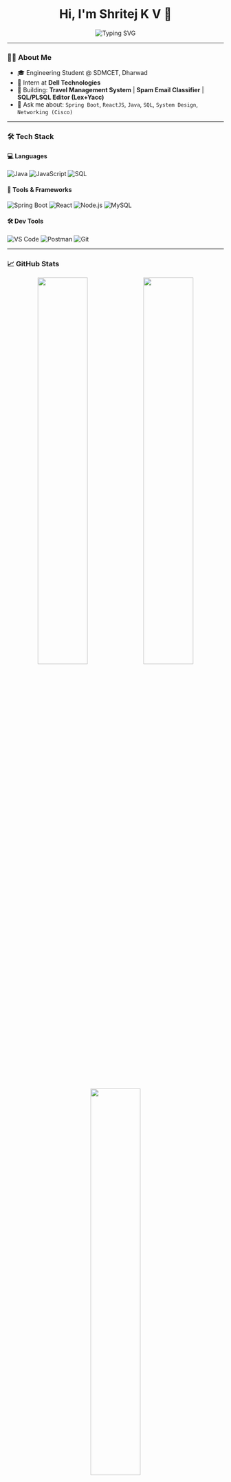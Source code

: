 <h1 align="center">Hi, I'm Shritej K V 👋</h1>

<p align="center">
  <img src="https://readme-typing-svg.demolab.com/?lines=Java%20Full-Stack%20Developer;Spring+Boot+%7C+React+JS+Enthusiast;Passionate+Problem+Solver;Always+Learning+New+Techs&center=true&width=500&height=45" alt="Typing SVG" />
</p>

---

### 👨‍💻 About Me

- 🎓 Engineering Student @ SDMCET, Dharwad  
- 💼 Intern at **Dell Technologies**  
- 🚀 Building: **Travel Management System** | **Spam Email Classifier** | **SQL/PLSQL Editor (Lex+Yacc)**  
- 💬 Ask me about: `Spring Boot`, `ReactJS`, `Java`, `SQL`, `System Design`, `Networking (Cisco)`

---

### 🛠️ Tech Stack

#### 💻 Languages  
![Java](https://img.shields.io/badge/Java-%23ED8B00.svg?style=flat&logo=java&logoColor=white)
![JavaScript](https://img.shields.io/badge/JavaScript-%23F7DF1E.svg?style=flat&logo=javascript&logoColor=black)
![SQL](https://img.shields.io/badge/SQL-%2300f.svg?style=flat&logo=mysql&logoColor=white)

#### 🧰 Tools & Frameworks  
![Spring Boot](https://img.shields.io/badge/Spring%20Boot-%236DB33F.svg?style=flat&logo=spring-boot&logoColor=white)
![React](https://img.shields.io/badge/React-%2320232a.svg?style=flat&logo=react&logoColor=%2361DAFB)
![Node.js](https://img.shields.io/badge/Node.js-339933.svg?style=flat&logo=nodedotjs&logoColor=white)
![MySQL](https://img.shields.io/badge/MySQL-%2300f.svg?style=flat&logo=mysql&logoColor=white)

#### 🛠️ Dev Tools  
![VS Code](https://img.shields.io/badge/VS%20Code-%23007ACC.svg?style=flat&logo=visual-studio-code&logoColor=white)
![Postman](https://img.shields.io/badge/Postman-FF6C37.svg?style=flat&logo=postman&logoColor=white)
![Git](https://img.shields.io/badge/Git-F05032?style=flat&logo=git&logoColor=white)

---

### 📈 GitHub Stats

<p align="center">
  <img src="https://github-readme-stats.vercel.app/api?username=shritej1808&show_icons=true&theme=radical" width="48%" />
  <img src="https://github-readme-streak-stats.herokuapp.com/?user=shritej1808&theme=radical" width="48%" />
</p>

<p align="center">
  <img src="https://github-readme-stats.vercel.app/api/top-langs/?username=shritej1808&layout=compact&theme=radical" width="48%" />
</p>

---

### 📬 Let’s Connect

<p>
  <a href="nkedin.com/in/shritej-kv-479b99276/"><img alt="LinkedIn" src="https://img.shields.io/badge/LinkedIn-blue?style=flat&logo=linkedin&logoColor=white"/></a>
  <a href="mailto:shritejkv@email.com"><img alt="Email" src="https://img.shields.io/badge/Email-D14836?style=flat&logo=gmail&logoColor=white"/></a>
  <a href="https://github.com/shritej1808"><img alt="GitHub" src="https://img.shields.io/badge/GitHub-black?style=flat&logo=github&logoColor=white"/></a>
</p>

---

*“Code is not just written, it's crafted — just like a great cup of filter coffee ☕”*

---

